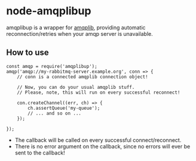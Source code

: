 # node-amqplibup

amqplibup is a wrapper for [amqplib](https://www.npmjs.com/package/amqplib), providing automatic reconnection/retries when your amqp server is unavailable.

## How to use

	const amqp = require('amqplibup');
	amqp('amqp://my-rabbitmq-server.example.org', conn => {
		// conn is a connected amqplib connection object!

		// Now, you can do your usual amqplib stuff.
		// Please, note, this will run on every successful reconnect!

		con.createChannel((err, ch) => {
			ch.assertQueue('my-queue');
			// ... and so on ...
		});

	});

* The callback will be called on every successful connect/reconnect.
* There is no error argument on the callback, since no errors will ever be
  sent to the callback!

